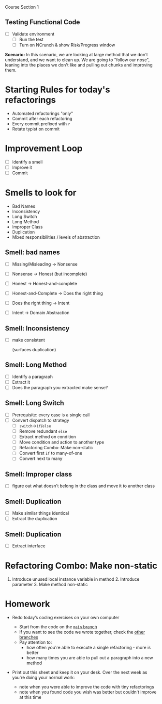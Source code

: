 Course Section 1 

## Testing Functional Code

* [ ] Validate environment
    * [ ] Run the test
    * [ ] Turn on NCrunch & show Risk/Progress window

**Scenario:** In this scenario, we are looking at large method that we don't understand, and we want to clean up. We are going to "follow our nose", leaning into the places we don't like and pulling out chunks and improving them.

# Starting Rules for today's refactorings

- Automated refactorings "only" 
- Commit after each refactoring
- Every commit prefixed with `r   `
- Rotate typist on commit

# Improvement Loop

- [ ] Identify a smell
- [ ] Improve it
- [ ] Commit

# Smells to look for

* Bad Names
* Inconsistency
* Long Switch
* Long Method
* Improper Class
* Duplication
* Mixed responsibilities / levels of abstraction

## Smell: bad names

- [ ] Missing/Misleading -> Nonsense

- [ ] Nonsense -> Honest (but incomplete)

- [ ] Honest -> Honest-and-complete

- [ ] Honest-and-Complete -> Does the right thing

- [ ] Does the right thing -> Intent

- [ ] Intent -> Domain Abstraction
## Smell: Inconsistency

- [ ] make consistent

  (surfaces duplication)

## Smell: Long Method

- [ ] Identify a paragraph
- [ ] Extract it
- [ ] Does the paragraph you extracted make sense?

## Smell: Long Switch

- [ ] Prerequisite: every case is a single call
- [ ] Convert dispatch to strategy
  - [ ] `switch`->`if`/`else`
  - [ ] Remove redundant `else`
  - [ ] Extract method on condition
  - [ ] Move condition and action to another type
  - [ ] Refactoring Combo: Make non-static
  - [ ] Convert first `if` to many-of-one
  - [ ] Convert next to many

## Smell: Improper class

- [ ] figure out what doesn't belong in the class and move it to another class

## Smell: Duplication

- [ ] Make similar things identical
- [ ] Extract the duplication

## Smell: Duplication

- [ ] Extract interface

# Refactoring Combo: Make non-static

  1. Introduce unused local instance variable in method
    2. Introduce parameter
         3. Make method non-static

# Homework

* Redo today’s coding exercises on your own computer

  * Start from the code on the [`main` branch](https://github.com/LearnWithLlew/RefactoringToCleanerCode.net)
  * If you want to see the code we wrote together, check the [other branches](https://github.com/LearnWithLlew/RefactoringToCleanerCode.net/branches)
  * Pay attention to:
    * how often you're able to execute a single refactoring - more is better
    * how many times you are able to pull out a paragraph into a new method
* Print out this sheet and keep it on your desk. Over the next week as you're doing your normal work:
  * note when you were able to improve the code with tiny refactorings
  * note when you found code you wish was better but couldn't improve at this time

